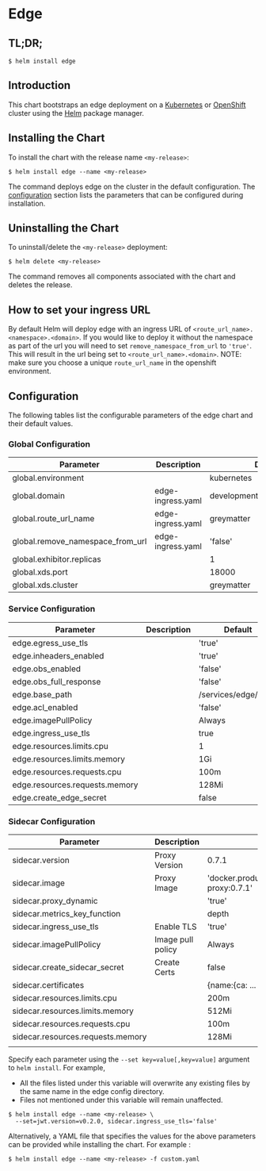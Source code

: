 # Edge

## TL;DR;

```console
$ helm install edge
```

## Introduction

This chart bootstraps an edge deployment on a [Kubernetes](http://kubernetes.io) or [OpenShift](https://www.openshift.com/) cluster using the [Helm](https://helm.sh) package manager.

## Installing the Chart

To install the chart with the release name `<my-release>`:

```console
$ helm install edge --name <my-release>
```

The command deploys edge on the cluster in the default configuration. The [configuration](#configuration) section lists the parameters that can be configured during installation.

## Uninstalling the Chart

To uninstall/delete the `<my-release>` deployment:

```console
$ helm delete <my-release>
```

The command removes all components associated with the chart and deletes the release.

## How to set your ingress URL

By default Helm will deploy edge with an ingress URL of `<route_url_name>.<namespace>.<domain>`. If you would like to deploy it without the namespace as part of the url you will need to set `remove_namespace_from_url` to `'true'`. This will result in the url being set to `<route_url_name>.<domain>`. NOTE: make sure you choose a unique `route_url_name` in the openshift environment.

## Configuration

The following tables list the configurable parameters of the edge chart and their default values.

### Global Configuration

| Parameter                        | Description       | Default                     |
| -------------------------------- | ----------------- | --------------------------- |
| global.environment               |                   | kubernetes                  |
| global.domain                    | edge-ingress.yaml | development.deciphernow.com |
| global.route_url_name            | edge-ingress.yaml | greymatter                  |
| global.remove_namespace_from_url | edge-ingress.yaml | 'false'                     |
| global.exhibitor.replicas        |                   | 1                           |
| global.xds.port                  |                   | 18000                       |
| global.xds.cluster               |                   | greymatter                  |

### Service Configuration

| Parameter                      | Description | Default              |
| ------------------------------ | ----------- | -------------------- |
| edge.egress_use_tls            |             | 'true'               |
| edge.inheaders_enabled         |             | 'true'               |
| edge.obs_enabled               |             | 'false'              |
| edge.obs_full_response         |             | 'false'              |
| edge.base_path                 |             | /services/edge/0.7.1 |
| edge.acl_enabled               |             | 'false'              |
| edge.imagePullPolicy           |             | Always               |
| edge.ingress_use_tls           |             | true                 |
| edge.resources.limits.cpu      |             | 1                    |
| edge.resources.limits.memory   |             | 1Gi                  |
| edge.resources.requests.cpu    |             | 100m                 |
| edge.resources.requests.memory |             | 128Mi                |
| edge.create_edge_secret        |             | false                |

### Sidecar Configuration

| Parameter                         | Description       | Default                                                        |
| --------------------------------- | ----------------- | -------------------------------------------------------------- |
| sidecar.version                   | Proxy Version     | 0.7.1                                                          |
| sidecar.image                     | Proxy Image       | 'docker.production.deciphernow.com/deciphernow/gm-proxy:0.7.1' |
| sidecar.proxy_dynamic             |                   | 'true'                                                         |
| sidecar.metrics_key_function      |                   | depth                                                          |
| sidecar.ingress_use_tls           | Enable TLS        | 'true'                                                         |
| sidecar.imagePullPolicy           | Image pull policy | Always                                                         |
| sidecar.create_sidecar_secret     | Create Certs      | false                                                          |
| sidecar.certificates              |                   | {name:{ca: ... , cert: ... , key ...}}                         |
| sidecar.resources.limits.cpu      |                   | 200m                                                           |
| sidecar.resources.limits.memory   |                   | 512Mi                                                          |
| sidecar.resources.requests.cpu    |                   | 100m                                                           |
| sidecar.resources.requests.memory |                   | 128Mi                                                          |
|                                   |                   |                                                                |

Specify each parameter using the `--set key=value[,key=value]` argument to `helm install`. For example,

- All the files listed under this variable will overwrite any existing files by the same name in the edge config directory.
- Files not mentioned under this variable will remain unaffected.

```console
$ helm install edge --name <my-release> \
  --set=jwt.version=v0.2.0, sidecar.ingress_use_tls='false'
```

Alternatively, a YAML file that specifies the values for the above parameters can be provided while installing the chart. For example :

```console
$ helm install edge --name <my-release> -f custom.yaml
```
